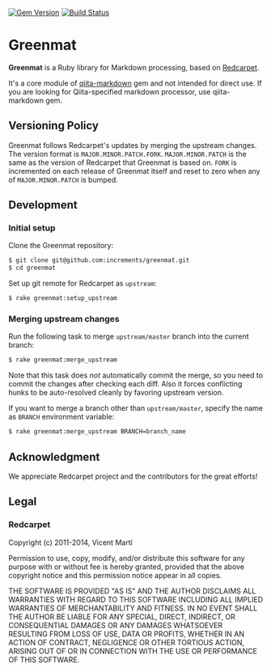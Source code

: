 [![Gem Version](http://img.shields.io/gem/v/greenmat.svg?style=flat)](http://badge.fury.io/rb/greenmat)
[![Build Status](https://travis-ci.org/increments/greenmat.svg?branch=master&style=flat)](https://travis-ci.org/increments/greenmat)

# Greenmat

**Greenmat** is a Ruby library for Markdown processing, based on [Redcarpet](https://github.com/vmg/redcarpet).

It's a core module of [qiita-markdown](https://github.com/increments/qiita-markdown) gem and not intended for direct use. If you are looking for Qiita-specified markdown processor, use qiita-markdown gem.

## Versioning Policy

Greenmat follows Redcarpet's updates by merging the upstream changes.
The version format is `MAJOR.MINOR.PATCH.FORK`.
`MAJOR.MINOR.PATCH` is the same as the version of Redcarpet that Greenmat is based on. `FORK` is incremented on each release of Greenmat itself and reset to zero when any of `MAJOR.MINOR.PATCH` is bumped.

## Development

### Initial setup

Clone the Greenmat repository:

```bash
$ git clone git@github.com:increments/greenmat.git
$ cd greenmat
```

Set up git remote for Redcarpet as `upstream`:

```bash
$ rake greenmat:setup_upstream
```

### Merging upstream changes

Run the following task to merge `upstream/master` branch into the current branch:

```bash
$ rake greenmat:merge_upstream
```

Note that this task does _not_ automatically commit the merge, so you need to commit the changes after checking each diff. Also it forces conflicting hunks to be auto-resolved cleanly by favoring upstream version.

If you want to merge a branch other than `upstream/master`, specify the name as `BRANCH` environment variable:

```bash
$ rake greenmat:merge_upstream BRANCH=branch_name
```

## Acknowledgment

We appreciate Redcarpet project and the contributors for the great efforts!

## Legal

### Redcarpet

Copyright (c) 2011-2014, Vicent Martí

Permission to use, copy, modify, and/or distribute this software for any
purpose with or without fee is hereby granted, provided that the above
copyright notice and this permission notice appear in all copies.

THE SOFTWARE IS PROVIDED "AS IS" AND THE AUTHOR DISCLAIMS ALL WARRANTIES
WITH REGARD TO THIS SOFTWARE INCLUDING ALL IMPLIED WARRANTIES OF
MERCHANTABILITY AND FITNESS. IN NO EVENT SHALL THE AUTHOR BE LIABLE FOR
ANY SPECIAL, DIRECT, INDIRECT, OR CONSEQUENTIAL DAMAGES OR ANY DAMAGES
WHATSOEVER RESULTING FROM LOSS OF USE, DATA OR PROFITS, WHETHER IN AN
ACTION OF CONTRACT, NEGLIGENCE OR OTHER TORTIOUS ACTION, ARISING OUT OF
OR IN CONNECTION WITH THE USE OR PERFORMANCE OF THIS SOFTWARE.
